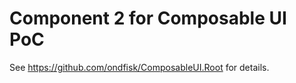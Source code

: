 # Component 2 for Composable UI PoC

See <https://github.com/ondfisk/ComposableUI.Root> for details.
